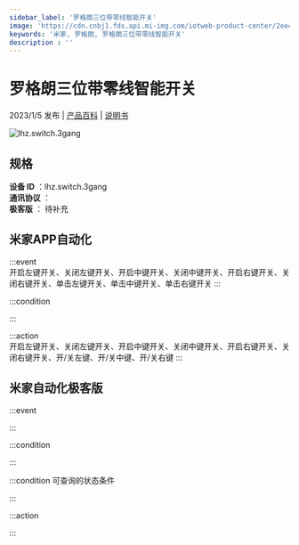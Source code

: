 ```yaml
---
sidebar_label: '罗格朗三位带零线智能开关'
image: 'https://cdn.cnbj1.fds.api.mi-img.com/iotweb-product-center/2eec320a841074f33792ce6b52d314ad_1662110376767.png?GalaxyAccessKeyId=AKVGLQWBOVIRQ3XLEW&Expires=9223372036854775807&Signature=KNrFuuX3eRRpPVbTBasdt+q+uI0='
keywords: '米家, 罗格朗, 罗格朗三位带零线智能开关'
description : ''
---
```

# 罗格朗三位带零线智能开关

2023/1/5 发布 | [产品百科](https://home.mi.com/webapp/content/baike/product/index.html?model=lhz.switch.3gang/) | [说明书](https://home.mi.com/views/introduction.html?model=lhz.switch.3gang&region=cn)

![lhz.switch.3gang](https://cdn.cnbj1.fds.api.mi-img.com/iotweb-product-center/2eec320a841074f33792ce6b52d314ad_1662110376767.png?GalaxyAccessKeyId=AKVGLQWBOVIRQ3XLEW&Expires=9223372036854775807&Signature=KNrFuuX3eRRpPVbTBasdt+q+uI0=)

## 规格  
> 
**设备 ID** ：lhz.switch.3gang  
**通讯协议** ：  
**极客版**  ： 待补充 


## 米家APP自动化  

:::event  
开启左键开关、关闭左键开关、开启中键开关、关闭中键开关、开启右键开关、关闭右键开关、单击左键开关、单击中键开关、单击右键开关
:::

:::condition  

:::

:::action   
开启左键开关、关闭左键开关、开启中键开关、关闭中键开关、开启右键开关、关闭右键开关、开/关左键、开/关中键、开/关右键
:::

## 米家自动化极客版  

:::event  

:::

:::condition  

:::

:::condition 可查询的状态条件  

:::

:::action  

:::

        
